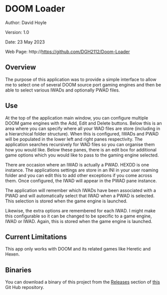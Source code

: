 # DOOM Loader

Author:   David Hoyle

Version:  1.0

Date:     23 May 2023

Web Page: http://https://github.com/DGH2112/Doom-Loader

## Overview

The purpose of this application was to provide a simple interface to allow me
to select one of several DOOM source port gaming engines and then be able to
select various IWADs and optionally PWAD files.

## Use

At the top of the application main window, you can configure multiple DOOM
game engines with the Add, Edit and Delete buttons. Below this is an area
where you can specify where all your WAD files are store (including in a
hierarchical folder structure). When this is configured, IWADs and PWAD will
be populated in the lower left and right panes respectivity. The application
searches recursively for WAD files so you can organise them how you would
like. Below these panes, there is an edit box for additional game options
which you would like to pass to the gaming engine selected.

There are occasion where an IWAD is actually a PWAD. HEXDD is one instance.
The applications settings are store in an INI in your user roaming folder
and you can edit this to add other exceptions if you come across them.
Once configured, the IWAD will appear in the PWAD pane instance.

The application will remember which IWADs have been associated with a PWAD
and will automatically select that IWAD when a PWAD is selected. This
selection is stored when the game engine is launched.

Likewise, the extra options are remembered for each IWAD. I might make this
configurable so it can be changed to be specific to a game engine, IWAD or
IWAD. Again, this is stored when the game engine is launched.

## Current Limitations

This app only works with DOOM and its related games like Heretic and Hexen.

## Binaries

You can download a binary of this project from the
[Releases](https://github.com/DGH2112/Doom-Loader/releases) section of
[this](https://github.com/DGH2112/Doom-Loader) Git Hub repository.

